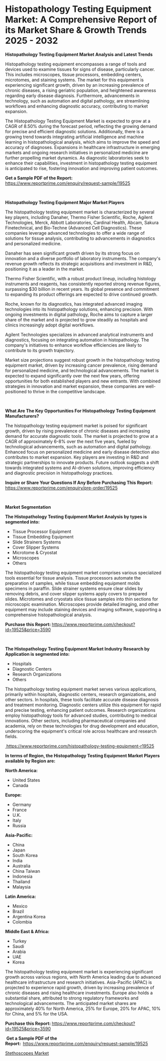 <p><h1>Histopathology Testing Equipment Market: A Comprehensive Report of its Market Share & Growth Trends 2025 - 2032</h1></p><p><strong>Histopathology Testing Equipment Market Analysis and Latest Trends</strong></p>
<p><p>Histopathology testing equipment encompasses a range of tools and devices used to examine tissues for signs of disease, particularly cancer. This includes microscopes, tissue processors, embedding centers, microtomes, and staining systems. The market for this equipment is experiencing significant growth, driven by an increasing prevalence of chronic diseases, a rising geriatric population, and heightened awareness regarding early disease diagnosis. Furthermore, advancements in technology, such as automation and digital pathology, are streamlining workflows and enhancing diagnostic accuracy, contributing to market expansion.</p><p>The Histopathology Testing Equipment Market is expected to grow at a CAGR of 8.50% during the forecast period, reflecting the growing demand for precise and efficient diagnostic solutions. Additionally, there is a growing trend towards integrating artificial intelligence and machine learning in histopathological analysis, which aims to improve the speed and accuracy of diagnoses. Expansions in healthcare infrastructure in emerging markets and ongoing research initiatives in personalized medicine are further propelling market dynamics. As diagnostic laboratories seek to enhance their capabilities, investment in histopathology testing equipment is anticipated to rise, fostering innovation and improving patient outcomes.</p></p>
<p><strong>Get a Sample PDF of the Report:&nbsp;</strong> <a href="https://www.reportprime.com/enquiry/request-sample/19525?utm_campaign=2804&utm_medium=2&utm_source=Github&utm_content=ia&utm_term=19032025&utm_id=histopathology-testing-equipment">https://www.reportprime.com/enquiry/request-sample/19525</a></p>
<p>&nbsp;</p>
<p><strong>Histopathology Testing Equipment Major Market Players</strong></p>
<p><p>The histopathology testing equipment market is characterized by several key players, including Danaher, Thermo Fisher Scientific, Roche, Agilent Technologies, Merck, Abbott Laboratories, Cardinal Health, Abcam, Sakura Finetechnical, and Bio-Techne (Advanced Cell Diagnostics). These companies leverage advanced technologies to offer a wide range of solutions for tissue analysis, contributing to advancements in diagnostics and personalized medicine.</p><p>Danaher has seen significant growth driven by its strong focus on innovation and a diverse portfolio of laboratory instruments. The company's revenue growth reflects its strategic acquisitions and investment in R&D, positioning it as a leader in the market.</p><p>Thermo Fisher Scientific, with a robust product lineup, including histology instruments and reagents, has consistently reported strong revenue figures, surpassing $30 billion in recent years. Its global presence and commitment to expanding its product offerings are expected to drive continued growth.</p><p>Roche, known for its diagnostics, has integrated advanced imaging technologies into its histopathology solutions, enhancing precision. With ongoing investments in digital pathology, Roche aims to capture a larger share of the market and is projected to grow steadily as hospitals and clinics increasingly adopt digital workflows.</p><p>Agilent Technologies specializes in advanced analytical instruments and diagnostics, focusing on integrating automation in histopathology. The company's initiatives to enhance workflow efficiencies are likely to contribute to its growth trajectory.</p><p>Market size projections suggest robust growth in the histopathology testing equipment market, driven by increasing cancer prevalence, rising demand for personalized medicine, and technological advancements. The market is expected to expand significantly over the next few years, offering opportunities for both established players and new entrants. With combined strategies in innovation and market expansion, these companies are well-positioned to thrive in the competitive landscape.</p></p>
<p>&nbsp;</p>
<p><strong>What Are The Key Opportunities For Histopathology Testing Equipment Manufacturers?</strong></p>
<p><p>The histopathology testing equipment market is poised for significant growth, driven by rising prevalence of chronic diseases and increasing demand for accurate diagnostic tools. The market is projected to grow at a CAGR of approximately 6-8% over the next five years, fueled by technological advancements, such as automation and digital pathology. Enhanced focus on personalized medicine and early disease detection also contributes to market expansion. Key players are investing in R&D and strategic partnerships to innovate products. Future outlook suggests a shift towards integrated systems and AI-driven solutions, improving efficiency and diagnostic precision in histopathology practices.</p></p>
<p><strong>Inquire or Share Your Questions If Any Before Purchasing This Report:</strong> <a href="https://www.reportprime.com/enquiry/pre-order/19525?utm_campaign=2804&utm_medium=2&utm_source=Github&utm_content=ia&utm_term=19032025&utm_id=histopathology-testing-equipment">https://www.reportprime.com/enquiry/pre-order/19525</a></p>
<p>&nbsp;</p>
<p><strong>Market Segmentation</strong></p>
<p><strong>The Histopathology Testing Equipment Market Analysis by types is segmented into:</strong></p>
<p><ul><li>Tissue Processor Equipment</li><li>Tissue Embedding Equipment</li><li>Slide Strainers Systems</li><li>Cover Slipper Systems</li><li>Microtome & Cryostat</li><li>Microscopes</li><li>Others</li></ul></p>
<p><p>The histopathology testing equipment market comprises various specialized tools essential for tissue analysis. Tissue processors automate the preparation of samples, while tissue embedding equipment molds specimens in paraffin. Slide strainer systems ensure clear slides by removing debris, and cover slipper systems apply covers to prepared slides. Microtomes and cryostats slice tissue samples into thin sections for microscopic examination. Microscopes provide detailed imaging, and other equipment may include staining devices and imaging software, supporting a comprehensive histopathological analysis.</p></p>
<p><strong>Purchase this Report:&nbsp;</strong><a href="https://www.reportprime.com/checkout?id=19525&price=3590&utm_campaign=2804&utm_medium=2&utm_source=Github&utm_content=ia&utm_term=19032025&utm_id=histopathology-testing-equipment">https://www.reportprime.com/checkout?id=19525&price=3590</a></p>
<p>&nbsp;</p>
<p><strong>The Histopathology Testing Equipment Market Industry Research by Application is segmented into:</strong></p>
<p><ul><li>Hospitals</li><li>Diagnostic Centers</li><li>Research Organizations</li><li>Others</li></ul></p>
<p><p>The histopathology testing equipment market serves various applications, primarily within hospitals, diagnostic centers, research organizations, and other sectors. In hospitals, these tools facilitate accurate disease diagnosis and treatment monitoring. Diagnostic centers utilize this equipment for rapid and precise testing, enhancing patient outcomes. Research organizations employ histopathology tools for advanced studies, contributing to medical innovations. Other sectors, including pharmaceutical companies and academia, rely on these technologies for drug development and education, underscoring the equipment's critical role across healthcare and research fields.</p></p>
<p><a href="https://www.reportprime.com/histopathology-testing-equipment-r19525?utm_campaign=2804&utm_medium=2&utm_source=Github&utm_content=ia&utm_term=19032025&utm_id=histopathology-testing-equipment">&nbsp;https://www.reportprime.com/histopathology-testing-equipment-r19525</a></p>
<p><strong>In terms of Region, the Histopathology Testing Equipment Market Players available by Region are:</strong></p>
<p>
    <p> <strong> North America: </strong>
        <ul>
            <li>United States</li>
            <li>Canada</li>
        </ul>
        </p> 
    <p> <strong> Europe: </strong>
        <ul>
            <li>Germany</li>
            <li>France</li>
            <li>U.K.</li>
            <li>Italy</li>
            <li>Russia</li>
        </ul>
        </p> 
    <p> <strong> Asia-Pacific: </strong>
        <ul>
            <li>China</li>
            <li>Japan</li>
            <li>South Korea</li>
            <li>India</li>
            <li>Australia</li>
            <li>China Taiwan</li>
            <li>Indonesia</li>
            <li>Thailand</li>
            <li>Malaysia</li>
        </ul>
        </p> 
    <p> <strong> Latin America: </strong>
        <ul>
            <li>Mexico</li>
            <li>Brazil</li>
            <li>Argentina Korea</li>
            <li>Colombia</li>
        </ul>
        </p> 
    <p> <strong> Middle East & Africa: </strong>
        <ul>
            <li>Turkey</li>
            <li>Saudi</li>
            <li>Arabia</li>
            <li>UAE</li>
            <li>Korea</li>
        </ul>
    </p>
    </p>
<p><p>The histopathology testing equipment market is experiencing significant growth across various regions, with North America leading due to advanced healthcare infrastructure and research initiatives. Asia-Pacific (APAC) is projected to experience rapid growth, driven by increasing prevalence of chronic diseases and rising healthcare investments. Europe also holds a substantial share, attributed to strong regulatory frameworks and technological advancements. The anticipated market shares are approximately 40% for North America, 25% for Europe, 20% for APAC, 10% for China, and 5% for the USA.</p></p>
<p><strong>Purchase this Report: </strong><a href="https://www.reportprime.com/checkout?id=19525&price=3590&utm_campaign=2804&utm_medium=2&utm_source=Github&utm_content=ia&utm_term=19032025&utm_id=histopathology-testing-equipment">https://www.reportprime.com/checkout?id=19525&price=3590</a></p>
<p>&nbsp;<strong>Get a Sample PDF of the Report:&nbsp;&nbsp;</strong><a href="https://www.reportprime.com/enquiry/request-sample/19525?utm_campaign=2804&utm_medium=2&utm_source=Github&utm_content=ia&utm_term=19032025&utm_id=histopathology-testing-equipment">https://www.reportprime.com/enquiry/request-sample/19525</a></p>
<p><strong></strong></p>
<p><p><a href="https://github.com/hiwanatalak/Market-Research-Report-List-1/blob/main/stethoscopes-market.md?utm_campaign=2804&utm_medium=2&utm_source=Github&utm_content=ia&utm_term=19032025&utm_id=histopathology-testing-equipment">Stethoscopes Market</a></p></p>